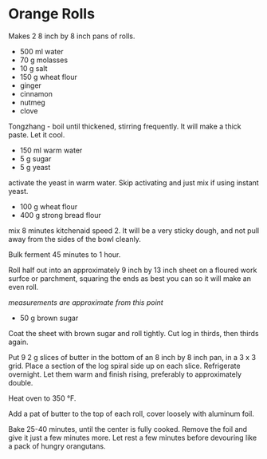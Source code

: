 # Orange Rolls

Makes 2 8 inch by 8 inch pans of rolls.

- 500 ml water
- 70 g molasses
- 10 g salt
- 150 g wheat flour
- ginger
- cinnamon
- nutmeg
- clove

Tongzhang - boil until thickened, stirring frequently. It will make a thick paste. Let it cool.

- 150 ml warm water
- 5 g sugar
- 5 g yeast

activate the yeast in warm water. Skip activating and just mix if using instant yeast.

- 100 g wheat flour
- 400 g strong bread flour

mix 8 minutes kitchenaid speed 2. It will be a very sticky dough, and not pull away from the sides of the bowl cleanly. 

Bulk ferment 45 minutes to 1 hour.

Roll half out into an approximately 9 inch by 13 inch sheet on a floured work surfce or parchment, squaring the ends as best you can so it will make an even roll.

_measurements are approximate from this point_

- 50 g brown sugar

Coat the sheet with brown sugar and roll tightly. Cut log in thirds, then thirds again. 

Put 9 2 g slices of butter in the bottom of an 8 inch by 8 inch pan, in a 3 x 3 grid. Place a section of the log spiral side up on each slice. Refrigerate overnight. Let them warm and finish rising, preferably to approximately double. 

Heat oven to 350 °F. 

Add a pat of butter to the top of each roll, cover loosely with aluminum foil. 

Bake 25-40 minutes, until the center is fully cooked. Remove the foil and give it just a few minutes more. Let rest a few minutes before devouring like a pack of hungry orangutans.



